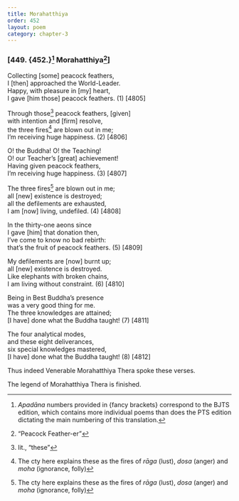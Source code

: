 ```yaml
---
title: Morahatthiya
order: 452
layout: poem
category: chapter-3
---
```


### \[449. {452.}[^1] Morahatthiya[^2]\]

Collecting \[some\] peacock feathers,  
I \[then\] approached the World-Leader.  
Happy, with pleasure in \[my\] heart,  
I gave \[him those\] peacock feathers. (1) \[4805\]

Through those[^3] peacock feathers, \[given\]  
with intention and \[firm\] resolve,  
the three fires[^4] are blown out in me;  
I’m receiving huge happiness. (2) \[4806\]

O! the Buddha! O! the Teaching!  
O! our Teacher’s \[great\] achievement!  
Having given peacock feathers,  
I’m receiving huge happiness. (3) \[4807\]

The three fires[^5] are blown out in me;  
all \[new\] existence is destroyed;  
all the defilements are exhausted,  
I am \[now\] living, undefiled. (4) \[4808\]

In the thirty-one aeons since  
I gave \[him\] that donation then,  
I’ve come to know no bad rebirth:  
that’s the fruit of peacock feathers. (5) \[4809\]

My defilements are \[now\] burnt up;  
all \[new\] existence is destroyed.  
Like elephants with broken chains,  
I am living without constraint. (6) \[4810\]

Being in Best Buddha’s presence  
was a very good thing for me.  
The three knowledges are attained;  
\[I have\] done what the Buddha taught! (7) \[4811\]

The four analytical modes,  
and these eight deliverances,  
six special knowledges mastered,  
\[I have\] done what the Buddha taught! (8) \[4812\]

Thus indeed Venerable Morahatthiya Thera spoke these verses.

The legend of Morahatthiya Thera is finished.

[^1]: *Apadāna* numbers provided in {fancy brackets} correspond to the BJTS edition, which contains more individual poems than does the PTS edition dictating the main numbering of this translation.

[^2]: “Peacock Feather-er”

[^3]: lit., “these”

[^4]: The cty here explains these as the fires of *rāga* (lust), *dosa* (anger) and *moha* (ignorance, folly)

[^5]: The cty here explains these as the fires of *rāga* (lust), *dosa* (anger) and *moha* (ignorance, folly)
